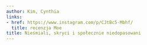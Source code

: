 ```yaml
---
author: Kim, Cynthia
links:
- href: https://www.instagram.com/p/CJtBc5-Mbhf/
  title: recenzja Moe
title: Nieśmiali, skryci i społecznie niedopasowani
---
```

